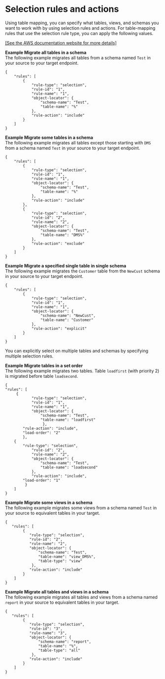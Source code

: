 # Selection rules and actions<a name="CHAP_Tasks.CustomizingTasks.TableMapping.SelectionTransformation.Selections"></a>

Using table mapping, you can specify what tables, views, and schemas you want to work with by using selection rules and actions\. For table\-mapping rules that use the selection rule type, you can apply the following values\. 

[\[See the AWS documentation website for more details\]](http://docs.aws.amazon.com/dms/latest/userguide/CHAP_Tasks.CustomizingTasks.TableMapping.SelectionTransformation.Selections.html)

**Example Migrate all tables in a schema**  
The following example migrates all tables from a schema named `Test` in your source to your target endpoint\.  

```
{
    "rules": [
        {
            "rule-type": "selection",
            "rule-id": "1",
            "rule-name": "1",
            "object-locator": {
                "schema-name": "Test",
                "table-name": "%"
            },
            "rule-action": "include"
        }
    ]
}
```

**Example Migrate some tables in a schema**  
The following example migrates all tables except those starting with `DMS` from a schema named `Test` in your source to your target endpoint\.  

```
{
    "rules": [
        {
            "rule-type": "selection",
            "rule-id": "1",
            "rule-name": "1",
            "object-locator": {
                "schema-name": "Test",
                "table-name": "%"
            },
            "rule-action": "include"
        },
        {
            "rule-type": "selection",
            "rule-id": "2",
            "rule-name": "2",
            "object-locator": {
                "schema-name": "Test",
                "table-name": "DMS%"
            },
            "rule-action": "exclude"
        }
    ]
}
```

**Example Migrate a specified single table in single schema**  
The following example migrates the `Customer` table from the `NewCust` schema in your source to your target endpoint\.  

```
{
    "rules": [
        {
            "rule-type": "selection",
            "rule-id": "1",
            "rule-name": "1",
            "object-locator": {
                "schema-name": "NewCust",
                "table-name": "Customer"
            },
            "rule-action": "explicit"
        }
    ]
}
```
You can explicitly select on multiple tables and schemas by specifying multiple selection rules\.

**Example Migrate tables in a set order**  
The following example migrates two tables\. Table `loadfirst` \(with priority 2\) is migrated before table `loadsecond`\.  

```
{
"rules": [
     {
            "rule-type": "selection",
            "rule-id": "1",
            "rule-name": "1",
            "object-locator": {
                "schema-name": "Test",
                "table-name": "loadfirst"
                 },
        "rule-action": "include",
	    "load-order": "2"
        },
	{
	    "rule-type": "selection",
            "rule-id": "2",
            "rule-name": "2",
            "object-locator": {
                "schema-name": "Test",
                "table-name": "loadsecond"
            },
            "rule-action": "include",
	    "load-order": "1"
         }
    ]    
}
```

**Example Migrate some views in a schema**  
The following example migrates some views from a schema named `Test` in your source to equivalent tables in your target\.  

```
{
   "rules": [
        {
           "rule-type": "selection",
           "rule-id": "2",
           "rule-name": "2",
           "object-locator": {
               "schema-name": "Test",
               "table-name": "view_DMS%",
               "table-type": "view"
            },
           "rule-action": "include"
        }
    ]
}
```

**Example Migrate all tables and views in a schema**  
The following example migrates all tables and views from a schema named `report` in your source to equivalent tables in your target\.  

```
{
   "rules": [
        {
           "rule-type": "selection",
           "rule-id": "3",
           "rule-name": "3",
           "object-locator": {
               "schema-name": "report",
               "table-name": "%",
               "table-type": "all"
            },
           "rule-action": "include"
        }
    ]
}
```